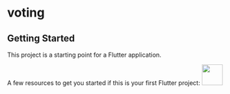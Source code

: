 # voting

## Getting Started

This project is a starting point for a Flutter application.

A few resources to get you started if this is your first Flutter project:
<img src="[https://github.com/favicon.ico](https://github.com/srabonbapari120/question_answer_app/assets/131807373/18d578f3-d75f-4dff-9b10-ea2000d3d8af)" width="48">



